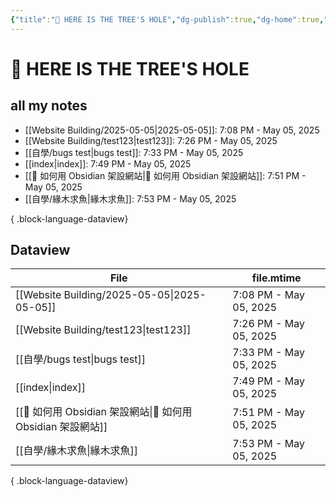 ```yaml
---
{"title":"🌲 HERE IS THE TREE'S HOLE","dg-publish":true,"dg-home":true,"tags":["DigitalGarden","obsidian","self_learing","website_design","gardenEntry"],"permalink":"/index/","dgPassFrontmatter":true,"noteIcon":"","created":"2025-05-04T16:52:57.499+08:00","updated":"2025-05-05T19:49:20.015+08:00"}
---
```


# 🌲 HERE IS THE TREE'S HOLE

## all my notes
- [[Website Building/2025-05-05\|2025-05-05]]: 7:08 PM - May 05, 2025
- [[Website Building/test123\|test123]]: 7:26 PM - May 05, 2025
- [[自學/bugs test\|bugs test]]: 7:33 PM - May 05, 2025
- [[index\|index]]: 7:49 PM - May 05, 2025
- [[🔖 如何用 Obsidian 架設網站\|🔖 如何用 Obsidian 架設網站]]: 7:51 PM - May 05, 2025
- [[自學/緣木求魚\|緣木求魚]]: 7:53 PM - May 05, 2025

{ .block-language-dataview}


## Dataview
| File                                              | file.mtime             |
| ------------------------------------------------- | ---------------------- |
| [[Website Building/2025-05-05\|2025-05-05]]    | 7:08 PM - May 05, 2025 |
| [[Website Building/test123\|test123]]          | 7:26 PM - May 05, 2025 |
| [[自學/bugs test\|bugs test]]                    | 7:33 PM - May 05, 2025 |
| [[index\|index]]                               | 7:49 PM - May 05, 2025 |
| [[🔖 如何用 Obsidian 架設網站\|🔖 如何用 Obsidian 架設網站]] | 7:51 PM - May 05, 2025 |
| [[自學/緣木求魚\|緣木求魚]]                              | 7:53 PM - May 05, 2025 |

{ .block-language-dataview}

